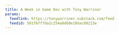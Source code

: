 ```yaml
---
title: A Week in Game Dev with Tony Warriner
params:
  feedlink: https://tonywarriner.substack.com/feed
  feedid: 501f6ff7da2c254a8d69e18dac88213e
---
```

